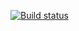 [![Build status](https://ci.appveyor.com/api/projects/status/u98sx2p5tegawwcb/branch/main?svg=true)](https://ci.appveyor.com/project/alvikui/postmanecho/branch/main)